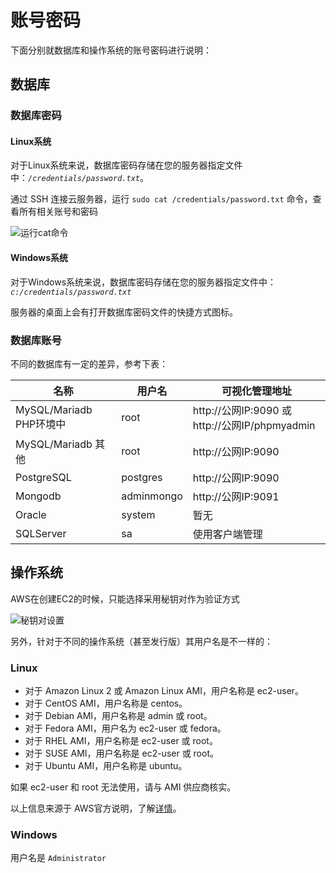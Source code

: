 # 账号密码

下面分别就数据库和操作系统的账号密码进行说明：

## 数据库

### 数据库密码

#### Linux系统

对于Linux系统来说，数据库密码存储在您的服务器指定文件中：*`/credentials/password.txt`*。  

通过 SSH 连接云服务器，运行 `sudo cat /credentials/password.txt` 命令，查看所有相关账号和密码

![运行cat命令](https://libs.websoft9.com/Websoft9/DocsPicture/zh/common/catdbpassword-websoft9.png)

#### Windows系统

对于Windows系统来说，数据库密码存储在您的服务器指定文件中：*`c:/credentials/password.txt`*

服务器的桌面上会有打开数据库密码文件的快捷方式图标。

### 数据库账号

不同的数据库有一定的差异，参考下表：

| 名称                    | 用户名     | 可视化管理地址           |
| ----------------------- | ---------- | ------------------------ |
| MySQL/Mariadb PHP环境中 | root       | http://公网IP:9090 或 http://公网IP/phpmyadmin |
| MySQL/Mariadb 其他      | root       | http://公网IP:9090       |
| PostgreSQL              | postgres   | http://公网IP:9090       |
| Mongodb                 | adminmongo | http://公网IP:9091       |
| Oracle                  | system     | 暂无                     |
| SQLServer               | sa         | 使用客户端管理           |


## 操作系统

AWS在创建EC2的时候，只能选择采用秘钥对作为验证方式

![秘钥对设置](https://libs.websoft9.com/Websoft9/DocsPicture/zh/aws/aws-ec2createpw-websoft9.png)

另外，针对于不同的操作系统（甚至发行版）其用户名是不一样的：

### Linux

- 对于 Amazon Linux 2 或 Amazon Linux AMI，用户名称是 ec2-user。
- 对于 CentOS AMI，用户名称是 centos。
- 对于 Debian AMI，用户名称是 admin 或 root。
- 对于 Fedora AMI，用户名为 ec2-user 或 fedora。
- 对于 RHEL AMI，用户名称是 ec2-user 或 root。
- 对于 SUSE AMI，用户名称是 ec2-user 或 root。
- 对于 Ubuntu AMI，用户名称是 ubuntu。

如果 ec2-user 和 root 无法使用，请与 AMI 供应商核实。

以上信息来源于 AWS官方说明，了解[详情](https://docs.aws.amazon.com/zh_cn/AWSEC2/latest/UserGuide/connection-prereqs.html)。

### Windows

用户名是 `Administrator`